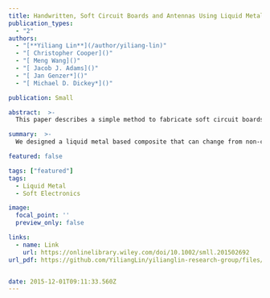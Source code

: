 ```yaml
---
title: Handwritten, Soft Circuit Boards and Antennas Using Liquid Metal Nanoparticles
publication_types:
  - "2"
authors:
  - "[**Yiliang Lin**](/author/yiliang-lin)"
  - "[ Christopher Cooper]()"
  - "[ Meng Wang]()"
  - "[ Jacob J. Adams]()"
  - "[ Jan Genzer*]()"
  - "[ Michael D. Dickey*]()"

publication: Small

abstract:  >-
  This paper describes a simple method to fabricate soft circuit boards, antennas, and conductive paths composed of liquid metal nanoparticles embedded in an elastomeric matrix. These films of nanoparticles become electrically conductive after applying localized pressure that merges the particles together to form conductive traces. Two concepts motivate this work: (1) The ability to create an analog of circuit boards out of soft materials, which offers a route to connect circuit elements for unconventional electronics and (2) the ability to “draw” antennas to a desired geometry on demand, which is appealing for customizing communication devices on the fly.

summary:  >-
  We designed a liquid metal based composite that can change from non-conductive states to fully conductive states with mechanical pressure. Therefore, we can simply use a pen to create arbitrary conductive circuits on a soft substrate.

featured: false

tags: ["featured"]
tags:
  - Liquid Metal
  - Soft Electronics

image:
  focal_point: ''
  preview_only: false

links:
  - name: Link
    url: https://onlinelibrary.wiley.com/doi/10.1002/smll.201502692
url_pdf: https://github.com/YiliangLin/yilianglin-research-group/files/9945532/Handwritten.Soft.Circuit.Boards.and.Antennas.Using.Liquid.Metal.Nanoparticles.pdf


date: 2015-12-01T09:11:33.560Z
---
```

